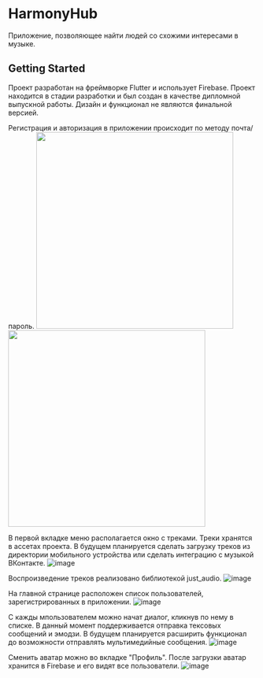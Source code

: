 # HarmonyHub

Приложение, позволяющее найти людей со схожими интересами в музыке. 

## Getting Started

Проект разработан на фреймворке Flutter и использует Firebase. Проект находится в стадии разработки и был создан в качестве дипломной выпускной работы. Дизайн и функционал не являются финальной версией.

Регистрация и авторизация в приложении происходит по методу почта/пароль.
<img src="https://github.com/Lookesy/HarmonyHub/assets/58685302/11ef3c69-a236-4b1b-85cc-e80b97e8b96b" width="400" /> <img src="https://github.com/Lookesy/HarmonyHub/assets/58685302/11ef3c69-a236-4b1b-85cc-e80b97e8b96b](https://github.com/Lookesy/HarmonyHub/assets/58685302/8a310d7a-3c75-4097-8815-d039f1257818)" width="400" />


В первой вкладке меню располагается окно с треками. Треки хранятся в ассетах проекта. В будущем планируется сделать загрузку треков из директории мобильного устройства или сделать интеграцию с музыкой ВКонтакте. 
![image](https://github.com/Lookesy/HarmonyHub/assets/58685302/8cdebaa2-9dde-4855-91d4-22bce0da8149)

Воспроизведение треков реализовано библиотекой just_audio.
![image](https://github.com/Lookesy/HarmonyHub/assets/58685302/1592ffcf-2a07-47c6-b126-954d3d58a839)

На главной странице расположен список пользователей, зарегистрированных в приложении. 
![image](https://github.com/Lookesy/HarmonyHub/assets/58685302/f84631b3-c94d-4756-a3b0-5d268fb73f90)

С кажды мпользователем можно начат диалог, кликнув по нему в списке. В данный момент поддерживается отправка тексовых сообщений и эмодзи. В будущем планируется расширить функционал до возможности отправлять мультимедийные сообщения.
![image](https://github.com/Lookesy/HarmonyHub/assets/58685302/a0a7569e-1ddf-4326-9ed1-7c7c3b5e520d)

Сменить аватар можно во вкладке "Профиль". После загрузки аватар хранится в Firebase и его видят все пользователи. 
![image](https://github.com/Lookesy/HarmonyHub/assets/58685302/552d1409-c7df-4687-9364-c64055d1ba1e)


